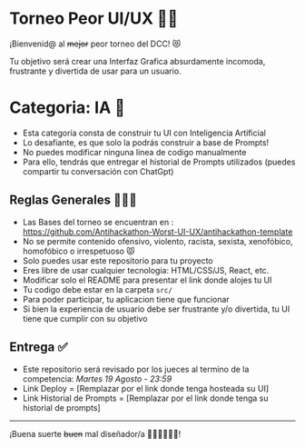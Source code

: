 # Torneo Peor UI/UX 🎨🧨

¡Bienvenid@ al ~~mejor~~ peor torneo del DCC! 😻

Tu objetivo será crear una Interfaz Grafica absurdamente incomoda, frustrante y divertida de usar para un usuario.

# Categoria: IA 🤖
- Esta categoría consta de construir tu UI con Inteligencia Artificial
- Lo desafiante, es que solo la podrás construir a base de Prompts!
- No puedes modificar ninguna linea de codigo manualmente
- Para ello, tendrás que entregar el historial de Prompts utilizados (puedes compartir tu conversación con ChatGpt)

## Reglas Generales 👮🏻‍♂️
- Las Bases del torneo se encuentran en : https://github.com/Antihackathon-Worst-UI-UX/antihackathon-template
- No se permite contenido ofensivo, violento, racista, sexista, xenofóbico, homofóbico o irrespetuoso 😾
- Solo puedes usar este repositorio para tu proyecto
- Eres libre de usar cualquier tecnologia: HTML/CSS/JS, React, etc.
- Modificar solo el README para presentar el link donde alojes tu UI
- Tu codigo debe estar en la carpeta `src/`
- Para poder participar, tu aplicacion tiene que funcionar
- Si bien la experiencia de usuario debe ser frustrante y/o divertida, tu UI tiene que cumplir con su objetivo
  

## Entrega ✅
- Este repositorio será revisado por los jueces al termino de la competencia: *Martes 19 Agosto - 23:59*
- Link Deploy = [Remplazar por el link donde tenga hosteada su UI]
- Link Historial de Prompts = [Remplazar por el link donde tenga su historial de prompts]

---

¡Buena suerte ~~buen~~ mal diseñador/a 🧑🏻‍🎨👨🏻‍🎨!
